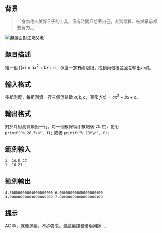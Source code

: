 ## 背景 ##

> 「身為他人美好日子的工具，沒有時間只想著自己，直到壞掉、被拋棄前都要努力。」

![無顏面對江東父老](http://i.imgur.com/EFcvJ1J.png)

## 題目描述 ##

給一個 $f(x) = ax^2 + bx + c$，保證一定有兩個根，找到兩個根並且先輸出小的。

## 輸入格式 ##

多組測資，每組測資一行三個浮點數 $a, b, c$，表示 $f(x) = ax^2 + bx + c$。

## 輸出格式 ##

對於每組測資輸出一行，每一個根保留小數點後 20 位，使用 `printf("%.20lf\n", f);` 或者 `printf("%.20f\n", f);`

## 範例輸入 ##
```
1 -10.5 27
1 -10 21
```

## 範例輸出 ##
```
4.50000000000000000000 6.00000000000000000000
3.00000000000000000000 7.00000000000000000000
```

## 提示 ##

AC 啊，就像運氣，不必強求。測試編譯器環境用途 ...